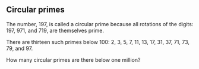 ## Circular primes

The number, $197$, is called a circular prime because all rotations of the digits: $197$, $971$, and $719$, are themselves prime.

There are thirteen such primes below $100$: $2$, $3$, $5$, $7$, $11$, $13$, $17$, $31$, $37$, $71$, $73$, $79$, and $97$.

How many circular primes are there below one million?
